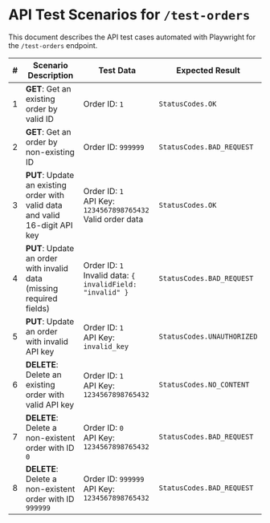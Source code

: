 # API Test Scenarios for `/test-orders`

This document describes the API test cases automated with Playwright for the `/test-orders` endpoint.

| #  | Scenario Description                                                             | Test Data                                                                                   | Expected Result           |
|----|----------------------------------------------------------------------------------|---------------------------------------------------------------------------------------------|---------------------------|
| 1  | **GET**: Get an existing order by valid ID                                       | Order ID: `1`                                                                              | `StatusCodes.OK`          |
| 2  | **GET**: Get an order by non-existing ID                                        | Order ID: `999999`                                                                         | `StatusCodes.BAD_REQUEST` |
| 3  | **PUT**: Update an existing order with valid data and valid 16-digit API key     | Order ID: `1`<br>API Key: `1234567898765432` <br> Valid order data                          | `StatusCodes.OK`          |
| 4  | **PUT**: Update an order with invalid data (missing required fields)             | Order ID: `1`<br>Invalid data: `{ invalidField: "invalid" }`                               | `StatusCodes.BAD_REQUEST` |
| 5  | **PUT**: Update an order with invalid API key                                   | Order ID: `1`<br>API Key: `invalid_key`                                                   | `StatusCodes.UNAUTHORIZED`|
| 6  | **DELETE**: Delete an existing order with valid API key                         | Order ID: `1`<br>API Key: `1234567898765432`                                              | `StatusCodes.NO_CONTENT`  |
| 7  | **DELETE**: Delete a non-existent order with ID `0`                             | Order ID: `0`<br>API Key: `1234567898765432`                                              | `StatusCodes.BAD_REQUEST` |
| 8  | **DELETE**: Delete a non-existent order with ID `999999`                        | Order ID: `999999`<br>API Key: `1234567898765432`                                         | `StatusCodes.BAD_REQUEST` |

